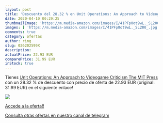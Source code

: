 ```yaml
---
layout: post
title: 'Descuento del 28.32 % en Unit Operations: An Approach to Videogam'
date: 2020-04-10 00:29:25
thumbnailImage: 'https://m.media-amazon.com/images/I/41PFp0ot9wL._SL200_.jpg'
images: [ 'https://m.media-amazon.com/images/I/41PFp0ot9wL._SL200_.jpg' ]
comments: true
category: ofertas
author: ring
slug: 026202599X
description:
actualPrice: 22.93 EUR
comparePrice: 31.99 EUR
inStock: true
---
```


Tienes [Unit Operations: An Approach to Videogame Criticism  The MIT Press ](https://www.amazon.com/dp/026202599X/?tag=redken08-20) con un 28.32 % de descuento con precio de oferta de 22.93 EUR (original: 31.99 EUR) en el siguiente enlace!

[![](https://m.media-amazon.com/images/I/41PFp0ot9wL._SL200_.jpg)](https://www.amazon.com/dp/026202599X/?tag=redken08-20)

[Accede a la oferta!!](https://www.amazon.com/dp/026202599X/?tag=redken08-20)

[Consulta otras ofertas en nuestro canal de telegram](https://t.me/s/ofertas25)
